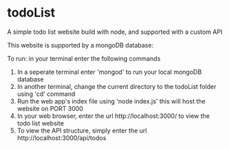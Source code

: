 # todoList

A simple todo list website build with node, and supported with a custom API

This website is supported by a mongoDB database:

To run: in your terminal enter the following commands
1) In a seperate terminal enter 'mongod' to run your local mongoDB database
2) In another terminal, change the current directory to the todoList folder using 'cd' command
3) Run the web app's index file using 'node index.js' this will host the website on PORT 3000
4) In your web browser, enter the url http://localhost:3000/ to view the todo list website
5) To view the API structure, simply enter the url http://localhost:3000/api/todos
